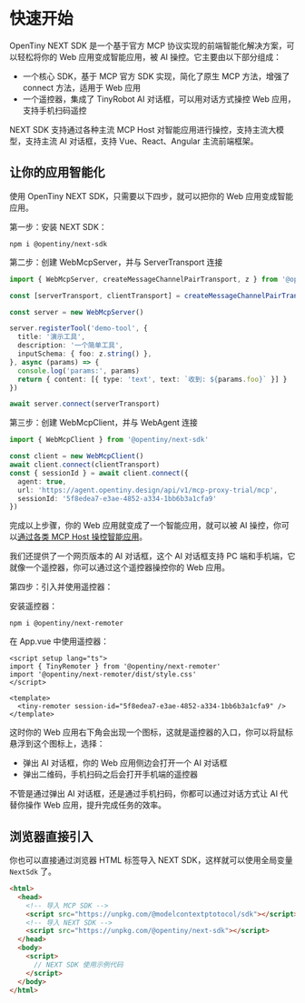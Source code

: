 # 快速开始

OpenTiny NEXT SDK 是一个基于官方 MCP 协议实现的前端智能化解决方案，可以轻松将你的 Web 应用变成智能应用，被 AI 操控。它主要由以下部分组成：

- 一个核心 SDK，基于 MCP 官方 SDK 实现，简化了原生 MCP 方法，增强了 connect 方法，适用于 Web 应用
- 一个遥控器，集成了 TinyRobot AI 对话框，可以用对话方式操控 Web 应用，支持手机扫码遥控

NEXT SDK 支持通过各种主流 MCP Host 对智能应用进行操控，支持主流大模型，支持主流 AI 对话框，支持 Vue、React、Angular 主流前端框架。

## 让你的应用智能化

使用 OpenTiny NEXT SDK，只需要以下四步，就可以把你的 Web 应用变成智能应用。

第一步：安装 NEXT SDK：

```shell
npm i @opentiny/next-sdk
```

第二步：创建 WebMcpServer，并与 ServerTransport 连接

```typescript
import { WebMcpServer, createMessageChannelPairTransport, z } from '@opentiny/next-sdk'

const [serverTransport, clientTransport] = createMessageChannelPairTransport()

const server = new WebMcpServer()

server.registerTool('demo-tool', {
  title: '演示工具',
  description: '一个简单工具',
  inputSchema: { foo: z.string() },
}, async (params) => {
  console.log('params:', params)
  return { content: [{ type: 'text', text: `收到: ${params.foo}` }] }
})

await server.connect(serverTransport)
```

第三步：创建 WebMcpClient，并与 WebAgent 连接

```typescript
import { WebMcpClient } from '@opentiny/next-sdk'

const client = new WebMcpClient()
await client.connect(clientTransport)
const { sessionId } = await client.connect({
  agent: true,
  url: 'https://agent.opentiny.design/api/v1/mcp-proxy-trial/mcp',
  sessionId: '5f8edea7-e3ae-4852-a334-1bb6b3a1cfa9'
})
```

完成以上步骤，你的 Web 应用就变成了一个智能应用，就可以被 AI 操控，你可以[通过各类 MCP Host 操控智能应用](./mcp-host.md)。

我们还提供了一个网页版本的 AI 对话框，这个 AI 对话框支持 PC 端和手机端，它就像一个遥控器，你可以通过这个遥控器操控你的 Web 应用。

第四步：引入并使用遥控器：

安装遥控器：

```shell
npm i @opentiny/next-remoter
```

在 App.vue 中使用遥控器：

```vue
<script setup lang="ts">
import { TinyRemoter } from '@opentiny/next-remoter'
import '@opentiny/next-remoter/dist/style.css'
</script>

<template>
  <tiny-remoter session-id="5f8edea7-e3ae-4852-a334-1bb6b3a1cfa9" />
</template>
```

这时你的 Web 应用右下角会出现一个图标，这就是遥控器的入口，你可以将鼠标悬浮到这个图标上，选择：
- 弹出 AI 对话框，你的 Web 应用侧边会打开一个 AI 对话框
- 弹出二维码，手机扫码之后会打开手机端的遥控器

不管是通过弹出 AI 对话框，还是通过手机扫码，你都可以通过对话方式让 AI 代替你操作 Web 应用，提升完成任务的效率。

## 浏览器直接引入

你也可以直接通过浏览器 HTML 标签导入 NEXT SDK，这样就可以使用全局变量 `NextSdk` 了。

```html
<html>
  <head>
    <!-- 导入 MCP SDK -->
    <script src="https://unpkg.com/@modelcontextptotocol/sdk"></script>
    <!-- 导入 NEXT SDK -->
    <script src="https://unpkg.com/@opentiny/next-sdk"></script>
  </head>
  <body>
    <script>
      // NEXT SDK 使用示例代码
    </script>
  </body>
</html>
```
